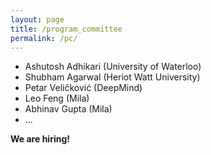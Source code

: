 ```yaml
---
layout: page
title: /program_committee
permalink: /pc/
---
```


* Ashutosh Adhikari (University of Waterloo)
* Shubham Agarwal (Heriot Watt University)
* Petar Veličković (DeepMind)
* Leo Feng (Mila)
* Abhinav Gupta (Mila)
* ...

**We are hiring!**
